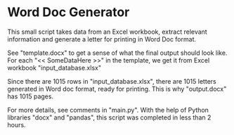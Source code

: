 # Word Doc Generator
This small script takes data from an Excel workbook, extract relevant information and generate a letter for printing in Word Doc format.

See "template.docx" to get a sense of what the final output should look like. For each "<< SomeDataHere >>" in the template, we get it from Excel workbook "input_database.xlsx"

Since there are 1015 rows in "input_database.xlsx", there are 1015 letters generated in Word doc format, ready for printing. This is why "output.docx" has 1015 pages.

For more details, see comments in "main.py". With the help of Python libraries "docx" and "pandas", this script was completed in less than 2 hours. 